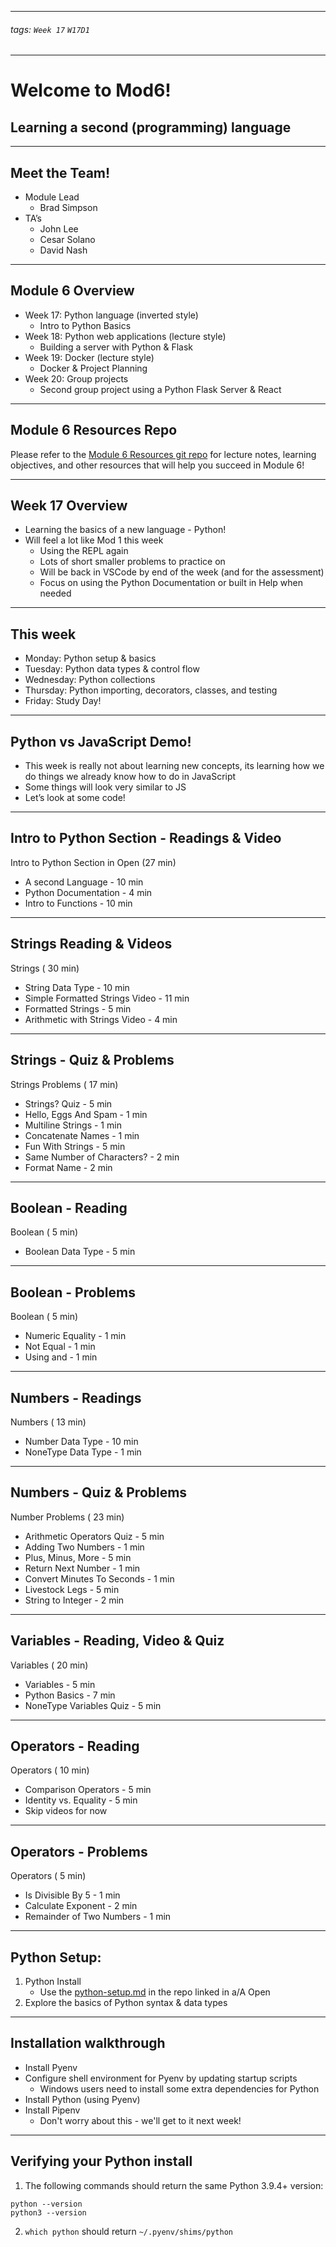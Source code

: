 <style>
    .present {
        text-align: left;
    }
</style>

---

###### tags: `Week 17` `W17D1`

---

# Welcome to Mod6!
## Learning a second (programming) language

---

## Meet the Team!
- Module Lead
   - Brad Simpson
- TA’s
    - John Lee
    - Cesar Solano
    - David Nash


---

## Module 6 Overview
- Week 17: Python language (inverted style)
    - Intro to Python Basics
- Week 18: Python web applications (lecture style)
    - Building a server with Python & Flask
- Week 19: Docker (lecture style)
    - Docker & Project Planning
- Week 20: Group projects
    - Second group project using a Python Flask Server & React


---

## Module 6 Resources Repo

Please refer to the [Module 6 Resources git repo](https://github.com/appacademy/Module-6-Resources) for lecture notes, learning objectives, and other resources that will help you succeed in Module 6!


---

## Week 17 Overview

- Learning the basics of a new language - Python!
- Will feel a lot like Mod 1 this week
    - Using the REPL again
    - Lots of short smaller problems to practice on
    - Will be back in VSCode by end of the week (and for the assessment)
    - Focus on using the Python Documentation or built in Help when needed


---

## This week
- Monday: Python setup & basics
- Tuesday: Python data types & control flow
- Wednesday: Python collections
- Thursday: Python importing, decorators, classes, and testing
- Friday: Study Day!


---

## Python vs JavaScript Demo!
- This week is really not about learning new concepts, its learning how we do things we already know how to do in JavaScript
- Some things will look very similar to JS
- Let’s look at some code!


---

## Intro to Python Section - Readings & Video
Intro to Python Section in Open  (27 min)
 - A second Language - 10 min
 - Python Documentation - 4 min
 - Intro to Functions - 10 min


---

## Strings Reading & Videos
Strings  ( 30 min)
 - String Data Type - 10 min
 - Simple Formatted Strings Video - 11 min
 - Formatted Strings - 5 min
 - Arithmetic with Strings Video - 4 min


---

## Strings - Quiz & Problems
Strings Problems  ( 17 min)
 - Strings? Quiz - 5 min
 - Hello, Eggs And Spam - 1 min
 - Multiline Strings - 1 min
 - Concatenate Names - 1 min
 - Fun With Strings - 5 min
 - Same Number of Characters? - 2 min
 - Format Name - 2 min


---

## Boolean - Reading
Boolean  ( 5 min)
 - Boolean Data Type - 5 min


---

## Boolean - Problems
Boolean  ( 5 min)
 - Numeric Equality - 1 min
 - Not Equal - 1 min
 - Using and - 1 min


---

## Numbers - Readings
Numbers  ( 13 min)
 - Number Data Type - 10 min
 - NoneType Data Type -  1 min


---

## Numbers - Quiz & Problems
Number Problems  ( 23 min)
 - Arithmetic Operators Quiz - 5 min
 - Adding Two Numbers - 1 min
 - Plus, Minus, More - 5 min
 - Return Next Number - 1 min
 - Convert Minutes To Seconds - 1 min
 - Livestock Legs - 5 min 
 - String to Integer -  2 min


---

## Variables - Reading, Video & Quiz
Variables  ( 20 min)
 - Variables - 5 min
 - Python Basics - 7 min
 - NoneType Variables Quiz - 5 min



---

## Operators - Reading
Operators  ( 10 min)
 - Comparison Operators - 5 min
 - Identity vs. Equality - 5 min
 - Skip videos for now


---

## Operators - Problems
Operators  ( 5 min)
 - Is Divisible By 5 - 1 min
 - Calculate Exponent - 2 min
 - Remainder of Two Numbers - 1 min


---

## Python Setup:
1. Python Install
    - Use the [python-setup.md](https://github.com/appacademy/unified-setup/blob/main/python-setup.md) in the repo linked in a/A Open
2. Explore the basics of Python syntax & data types

---

## Installation walkthrough
- Install Pyenv
- Configure shell environment for Pyenv by updating startup scripts
    - Windows users need to install some extra dependencies for Python
- Install Python (using Pyenv)
- Install Pipenv
    - Don't worry about this - we'll get to it next week!

---

## Verifying your Python install

1. The following commands should return the same Python 3.9.4+ version:
```
python --version
python3 --version
```
2. `which python` should return `~/.pyenv/shims/python`

